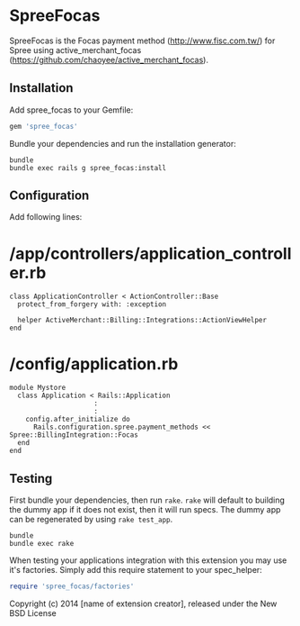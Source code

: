 SpreeFocas
==========

SpreeFocas is the Focas payment method (http://www.fisc.com.tw/) for Spree using active_merchant_focas (https://github.com/chaoyee/active_merchant_focas).

Installation
------------

Add spree_focas to your Gemfile:

```ruby
gem 'spree_focas'
```

Bundle your dependencies and run the installation generator:

```shell
bundle
bundle exec rails g spree_focas:install
```

Configuration
-------------

Add following lines:

# /app/controllers/application_controller.rb
```
class ApplicationController < ActionController::Base
  protect_from_forgery with: :exception

  helper ActiveMerchant::Billing::Integrations::ActionViewHelper 
end
```

# /config/application.rb
```
module Mystore
  class Application < Rails::Application
                     :
                     :
    config.after_initialize do  
      Rails.configuration.spree.payment_methods << Spree::BillingIntegration::Focas
  end
end
```

Testing
-------

First bundle your dependencies, then run `rake`. `rake` will default to building the dummy app if it does not exist, then it will run specs. The dummy app can be regenerated by using `rake test_app`.

```shell
bundle
bundle exec rake
```

When testing your applications integration with this extension you may use it's factories.
Simply add this require statement to your spec_helper:

```ruby
require 'spree_focas/factories'
```

Copyright (c) 2014 [name of extension creator], released under the New BSD License
